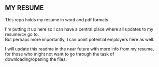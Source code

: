 ## MY RESUME
This repo holds my resume in word and pdf formats.

I'm putting it up here so I can have a central place where
all updates to my resume/cv go to.  
But perhaps more importantly, I can point potential employers
here as well. 

I will update this readme in the near future with more
info from my resume, for those who might not want to go
through the task of downloading/opening the files.



